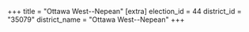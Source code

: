 +++
title = "Ottawa West--Nepean"
[extra]
election_id = 44
district_id = "35079"
district_name = "Ottawa West--Nepean"
+++
